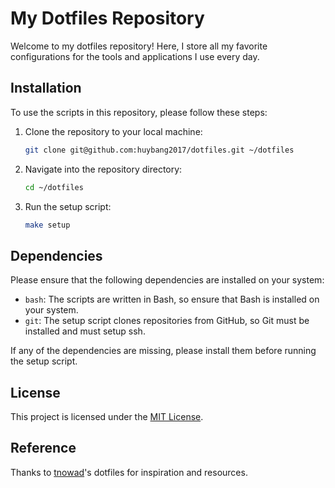 # My Dotfiles Repository

Welcome to my dotfiles repository! Here, I store all my favorite configurations
for the tools and applications I use every day.

## Installation

To use the scripts in this repository, please follow these steps:

1. Clone the repository to your local machine:

   ```bash
   git clone git@github.com:huybang2017/dotfiles.git ~/dotfiles
   ```

1. Navigate into the repository directory:

   ```bash
   cd ~/dotfiles
   ```

1. Run the setup script:

   ```bash
   make setup
   ```

## Dependencies

Please ensure that the following dependencies are installed on your system:

- `bash`: The scripts are written in Bash, so ensure that Bash is installed
  on your system.
- `git`: The setup script clones repositories from GitHub, so Git must be installed and must setup ssh.

If any of the dependencies are missing, please install them before running
the setup script.

## License

This project is licensed under the [MIT License](LICENSE).

## Reference

Thanks to [tnowad](https://github.com/tnowad/dotfiles)'s dotfiles for inspiration and resources.
